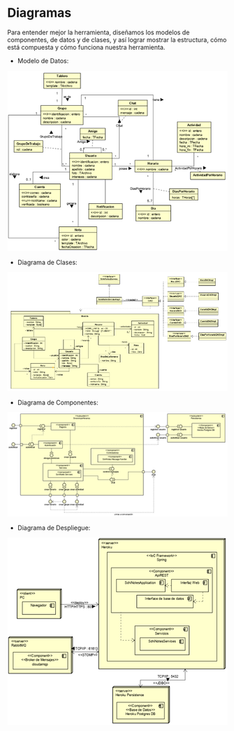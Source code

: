 # Diagramas

Para entender mejor la herramienta, diseñamos los modelos de componentes, de datos y de clases, y así lograr mostrar la estructura, cómo está compuesta y cómo funciona nuestra herramienta.

* Modelo de Datos:

![Conceptual Extendido](.gitbook/assets/modelodedatos.PNG)

* Diagrama de Clases:

![Clases](.gitbook/assets/modelodeclases.PNG)

* Diagrama de Componentes:

![Componente Conector](.gitbook/assets/modelocomponentes.PNG)

* Diagrama de Despliegue:

![Despliegue](.gitbook/assets/modelodespliegue.PNG)

